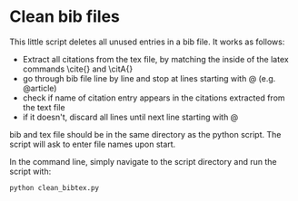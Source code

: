 # Clean bib files 

This little script deletes all unused entries in a bib file. It works as follows:

- Extract all citations from the tex file, by matching the inside of the latex commands \cite{} and \citA{}
- go through bib file line by line and stop at lines starting with @ (e.g. @article)
- check if name of citation entry appears in the citations extracted from the text file 
- if it doesn't, discard all lines until next line starting with @

bib and tex file should be in the same directory as the python script. The script will ask to enter file names upon start.

In the command line, simply navigate to the script directory and run the script with: 

    python clean_bibtex.py 
